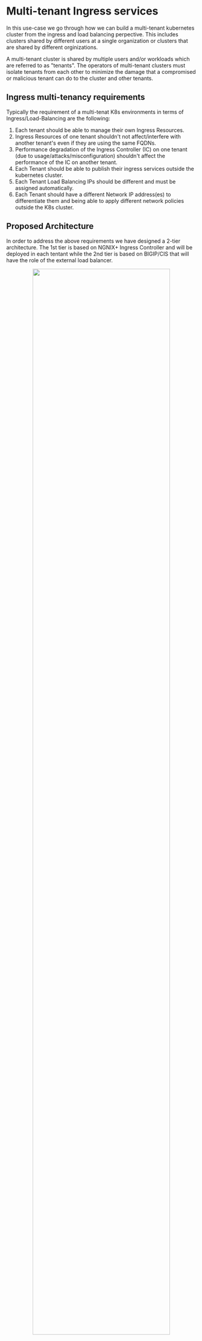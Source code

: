 # Multi-tenant Ingress services

In this use-case we go through how we can build a multi-tenant kubernetes cluster from the ingress and load balancing perpective. This includes clusters shared by different users at a single organization or clusters that are shared by different orginizations.

A multi-tenant cluster is shared by multiple users and/or workloads which are referred to as "tenants". The operators of multi-tenant clusters must isolate tenants from each other to minimize the damage that a compromised or malicious tenant can do to the cluster and other tenants.

## Ingress multi-tenancy requirements
Typically the requirement of a multi-tenat K8s environments in terms of Ingress/Load-Balancing are the following:
1. Each tenant should be able to manage their own Ingress Resources.
2. Ingress Resources of one tenant shouldn't not affect/interfere with another tenant's even if they are using the same FQDNs.
3. Performance degradation of the Ingress Controller (IC) on one tenant (due to usage/attacks/misconfiguration) shouldn't affect the performance of the IC on another tenant.
4. Each Tenant should be able to publish their ingress services outside the kubernetes cluster.
5. Each Tenant Load Balancing IPs should be different and must be assigned automatically.
6. Each Tenant should have a different Network IP address(es) to differentiate them and being able to apply different network policies outside the K8s cluster. 


## Proposed Architecture
In order to address the above requirements we have designed a 2-tier architecture. The 1st tier is based on NGNIX+ Ingress Controller and will be deployed in each tentant while the 2nd tier is based on BIGIP/CIS that will have the role of the external load balancer.

<p align="center">
  <img src="https://raw.githubusercontent.com/skenderidis/f5-ingress-lab/main/use-cases/cluster-multi-tenancy/multi-tenancy.png" style="width:85%">
</p>

### Tier 1 - NGINX+ Ingress Controller
In our design we choose to have separate NGINX+ Ingress Controller deployment per tenant. This design was prefered because of the following benefits:

- **Security.** By deploying seperate IC instances, we are creating a full isolation for both dataplane and control plane between tenants. This means that in situation of high-usage, attacks or even misconfiguration on a tenant's IC this will not affect other tenants deployments.  

- **Customization.** Generally, you can customize or fine tune your IC behavior through the use of configmaps (e.g., set the number of worker processes, customize the access log format). While this is very important for the application delivery, ConfigMap applies globally, meaning that it affects every Ingress resource. Therefore if applied across mulitple tenants, you cannot fine-tune these variables based on each tenant's requirements.

- **Management.** When sharing a single IC across multiple tentants, the responsibility for upgrading, patching, scaling, performance-tuning, etc lies with the operator. By having seperate IC per tenant the responsibility can be transfered or shared with the tenants.

When running NGINX Ingress Controller, you have the following options with regards to which configuration resources it handles:

- **Cluster-wide Ingress Controller.** The Ingress Controller handles configuration resources created in any namespace of the cluster.
- **Single-namespace Ingress Controller (selected).** You can configure the Ingress Controller to handle configuration resources only from a particular namespace, which is controlled through the -watch-namespace command-line argument. In this design we chose to have a separate IC per namespace


### Tier 2 - BIGIP / CIS (external Load Balancer)
BIGIP role in the overall design is to publish the NGINX IC outside of the Kubernetes environment. To achieve that we are using CIS to discover the NGINX IC services and publish each service with with a different VIP on BIGIP.  

**Discovery**
Tenants, have at least one NGINX IC service running on their environment and some tentants might even run multiple NGINX IC services. CIS is used to discover the NGINX IC services running across all tenants and configure BIGIP accordingly. This can be achieve by deploying one of the 3 available CIS CRDs (**VirtualServer**, **TransportServer** or **IngressLink**) on the same namespaces as the NGINX IC services are running or publish the IC services with Type Load Balancer. Choosing between these methods on the type of functionality/features you need to enable on BIGIP. The following matrix gives you a brief explanation on what can be achieved by each CRDs.

| Type | Functionality |
|---|---|
| VirtualServer CRD | With VS CRD you can enable multiple functionalities such as **reverse proxy**, **DDoS**, **BoT mitigation**, **SSL offloading**, **HTTP/HTTP2 profiles**, **L4/7 iRules**, **WAF policies**, **SNAT pools** , **Cookie/IP Persistence**, **EDNS** |
| TransportServer CRD |  With TS CRD you can enable primarily L4 functionalities such as **reverse proxy**,  **L4 DDoS**, **L4 iRules**, **SNAT pools**, **IP Persistence** |
| Service Type LB | With service type LB you can enable primarily L4 functionalities like TS CRD such as **reverse proxy**,  **L4 DDoS**, **L4 iRules**, **SNAT pools**, **IP persistence** |


**Separation** 

Given the fact that we are sharing the same BIGIP device across all tenants, we need to consider how to allocate IP addresses without creating conflict between tenants. The way to achieve this is by using F5's IPAM controller. The IPAM controller will be configured with different labels per tenat and each label will define the IP ranges that should be assigned per tenant.
These labels must be referenced on the CIS CRDs that will be used to publish the NGINX IC services.

> **How to avoid tenats changing IPAM labels** <br>
> **Option 1.** CIS CRDs are deployed/managed by the Kubernetes administrator and the tenant has read-only rights.<br>
> **Option 2.** CIS CRDs can only be deployed throught a pipeline that verifies the right usage of the labels. Manifests are created/stored on a GIT by the tenant and then a pipeline applies the desired state on the K8s cluster. Tenant has read-only rights on the CRDs. <br>
> **Option 3.** Finally as the last option we can use [**OPA Gatekeeper**](https://open-policy-agent.github.io/gatekeeper/website/docs/). Gatekeeper's engine is designed to be portable, allowing administrators to detect and reject non-compliant commits to an infrastructure-as-code system's source-of-truth, further strengthening compliance efforts and preventing bad state from slowing down the organization. Therefore the administrator can set the label values that need to be present on the CIS CRD in order for it to be accepted. 

More information on CIS and IPAM can be found on the following links:
- [CIS](https://clouddocs.f5.com/containers/latest/)
- [CIS CRDs](https://clouddocs.f5.com/containers/latest/userguide/crd/)
- [IPAM Controller](https://clouddocs.f5.com/containers/latest/userguide/ipam/)


## Demo 

### Step 1. Create Tentants

Create the namespace for each tenant (Tenant-1, Tenant-2)
```
kubectl create namespace tenant-1
kubectl create namespace tenant-2
```

### Step 2. Deploy NGINX+ Ingress Controller

For each tenant we will deploy a seperate NGINX+ Ingress Controller. 

1. Create a namespace per tenant
```
kubectl create namespace  -n tenant-1
kubectl apply -f ~oltra/setup/2-Deploy-plus/1-Nginx-RBAC/sa.yaml -n tenant-1
kubectl apply -f ~oltra/setup/2-Deploy-plus/1-Nginx-RBAC/sa.yaml -n tenant-2
kubectl apply -f ~oltra/setup/2-Deploy-plus/1-Nginx-RBAC/rbac.yaml -n tenant-2
kubectl apply -f ~oltra/setup/2-Deploy-plus/1-Nginx-RBAC/role-bnding.yaml -n tenant-2

```

Verify that the NGINX pods are up and running on each tenant 
```
kubectl get pods -n customer-a -n cudstomer-b
....




```

### Step 3. BIGIP CIS / IPAM 

CIS and IPAM are already setup and running on the K8s cluster.
```
$ kubectl get po -n kube-sytem | grep f5
```

Verify that IPAM labels are configured for both Customer-A and Customer-B
```
$ kubectl describe deployment f5-ipam -n kube-sytem

....

```

### Step 4. Publish Ingress Controller

In this step we will publish the NGINX IC by creating a CIS CRD (TransportServer) on each namespace. An example of such CRD can be found below.
```yaml
apiVersion: "cis.f5.com/v1"
kind: TransportServer
metadata:
  labels:
    f5cr: "true"
  name: nginx-customer-a
  namespace: customer-a
spec:
  ipamLabel: "customer-a"
  virtualServerPort: 80
  virtualServerName: nginx-customer-a
  mode: standard
  snat: auto
  pool:
    service: nginx-svc
    servicePort: 80
    monitor:
      type: tcp
      interval: 3
      timeout: 10
```

Deploy CIS Transport Server CRDs

```
$ kubectl apply -f ts_crds.yaml
```

Verify that CRDs have been deployed successuly.


Send a 


### Step 5. Deploy applications

For each tenant deploy 2 demo applications

```
$ kubectl apply -f apps.yaml
```

Publish the applications through Ingress under different FQDNs.

```
$ kubectl apply -f nginx_tenants.yaml
```

Try and access these services.



### Step 6. Dashboards


### Step 7. Remove environment
